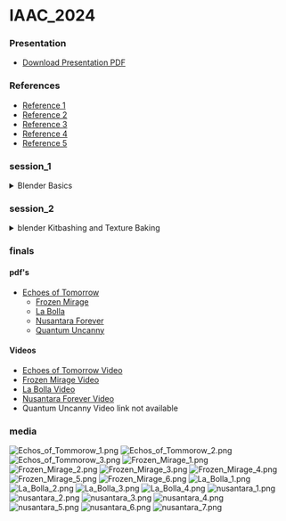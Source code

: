 # IAAC_2024

### Presentation
- [Download Presentation PDF](./presentation/2024_IAAC_COLLAPSE!.pdf)

### References
- [Reference 1](./references/23_24_MAA01_COLLAPSE!_Seminar_Full_Syllabus.pdf)
- [Reference 2](./references/A_Bestiary_of_the_Anthropocene_EXCERPT.pdf)
- [Reference 3](./references/Benjamin_Labatut_When_we_cease_to_understand_the_world_Prussian_Blue.pdf)
- [Reference 4](./references/Morton_Timothy-Ecology-After-Capitalism.pdf)
- [Reference 5](./references/Young+&+Ayata_The+Estranged+Object_X.pdf)


### session_1
<details>
  <summary>Blender Basics</summary>
  
  ## Shortcuts
  - **Select:** Right or left click
  - **Select all:** A
  - **Multiple objects can be selected with holding Shift**
  - **Move selection:** G
  - **Scale selection:** S
  - **Rotate selection:** R
  - **Move, scale, rotate along axis:** e.g., G X 90, R Y 10, S Z 2
  - **Use middle mouse button to control the axis during transformations**

  ## Edit Mode
  - **Enter edit mode:** Tab
  - **Switch selection mode:** 1 (vertices), 2 (edges), 3 (primitives)
  - **Enable proportional editing for manipulating geometry with a falloff radius**

  ## Adding Elements
  - **Add geometry, lights, cameras, etc.:** Shift + A

  ## Move Selection to Center
  1. **Shift + S -> Cursor to World Origin**
  2. **Shift + S -> Selection to Cursor**

  ## Render Engines
  Blender natively supports two rendering engines: Cycles and EEVEE.
  - **Cycles:** Pathtracer for photorealistic images, slower but with great camera options.
  - **EEVEE:** Game engine for fast results.
</details>

### session_2

<details>
  <summary>blender Kitbashing and Texture Baking</summary>
  
  The recording can be found: [Session 02 Recording](https://www.youtube.com/watch?v=E3SfIc2mfdo)

  ## Kitbashing
  - Copy a few kitbash pieces found under `./session_2/kitbash_x.blend` and paste them into an empty Blender file. The easiest way is to open two Blender instances and use "Ctrl+C" and "Ctrl+V" to paste into a new scene.
  - Select all objects and place them into the center of the scene with "Shift+S" -> Selection to Cursor.
  - Make a composition with the geometry.
  - Join the objects into one. Select all objects and press "Ctrl+J".

  ## Texture Painting
  - Unwrap the object by going into edit mode ("Tab") and then "U" -> "Smart UV Project".
  - Select the model and delete all corresponding materials. Do this by deleting the materials under "Material Properties".
  - Select the object and make a new diffuse material in the material editor, and add an image texture (with alpha set to 0).
  - Go into "Texture Paint" mode and see if you can paint with a color on the model.
  - When this works, open up a texture (`session_2/graffiti_textures/..`) under texture properties.
  - Under "Active Tool and Workspace Settings," change the tiling method to "Stencil". Now, a texture overlay should appear in the Blender viewport.
  - Using "Ctrl+Right Click," "Right Click," "Shift+Right Click," you can control the texture scale, location, and rotation.

  ## Texture Baking
  - If you are happy with your texture paint, we can now bake this texture. Baking a texture means that all light information is embedded into a texture. This means that the engine does not need to calculate the lights in real-time, which speeds up frames. This is as much a positive as it is a negative in some scenarios.
  - To bake a texture:
    - Select your model, open the material editor.
    - Add a new image texture, set the name and resolution.
    - Make sure to select the texture.
    - Under render properties, make sure you have set a low render sample size and press bake.
  - Export both your baked texture and your 3D model.
  - Now you can load them into the project folder in Unreal Engine.
</details>

### finals
#### pdf's  
- [Echoes of Tomorrow](echoes_of_tomorrow_presentation.pdf)
  - [Frozen Mirage](FROZEN_MIRAGE_Presentation.pdf)
  - [La Bolla](La_Bolla_presentation.pdf)
  - [Nusantara Forever](Nusantara_Forever_presentation.pdf)
  - [Quantum Uncanny](echoes_of_tomorrow_presentation.pdf)

#### Videos
  - [Echoes of Tomorrow Video](https://www.youtube.com/watch?v=enLK4b4DlBM)
  - [Frozen Mirage Video](https://www.youtube.com/watch?v=dqVMF4jefiM)
  - [La Bolla Video](https://www.youtube.com/watch?v=mHTtsJVZex8)
  - [Nusantara Forever Video](https://www.youtube.com/watch?v=xClTBWFXPEc)
  - Quantum Uncanny Video link not available

### media


![Echos_of_Tommorow_1.png](./media/Echos_of_Tommorow_1.png)
![Echos_of_Tommorow_2.png](./media/Echos_of_Tommorow_2.png)
![Echos_of_Tommorow_3.png](./media/Echos_of_Tommorow_3.png)
![Frozen_Mirage_1.png](./media/Frozen_Mirage_1.png)
![Frozen_Mirage_2.png](./media/Frozen_Mirage_2.png)
![Frozen_Mirage_3.png](./media/Frozen_Mirage_3.png)
![Frozen_Mirage_4.png](./media/Frozen_Mirage_4.png)
![Frozen_Mirage_5.png](./media/Frozen_Mirage_5.png)
![Frozen_Mirage_6.png](./media/Frozen_Mirage_6.png)
![La_Bolla_1.png](./media/La_Bolla_1.png)
![La_Bolla_2.png](./media/La_Bolla_2.png)
![La_Bolla_3.png](./media/La_Bolla_3.png)
![La_Bolla_4.png](./media/La_Bolla_4.png)
![nusantara_1.png](./media/nusantara_1.png)
![nusantara_2.png](./media/nusantara_2.png)
![nusantara_3.png](./media/nusantara_3.png)
![nusantara_4.png](./media/nusantara_4.png)
![nusantara_5.png](./media/nusantara_5.png)
![nusantara_6.png](./media/nusantara_6.png)
![nusantara_7.png](./media/nusantara_7.png)











